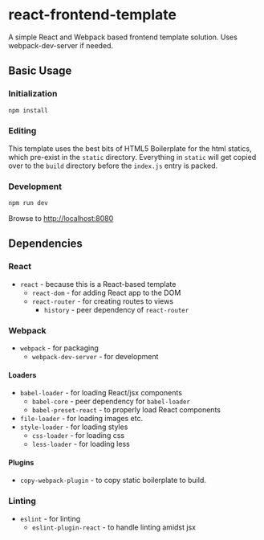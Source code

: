 # react-frontend-template

A simple React and Webpack based frontend template solution. Uses webpack-dev-server if needed.

## Basic Usage

### Initialization

```bash
npm install
```

### Editing
This template uses the best bits of HTML5 Boilerplate for the html statics, which pre-exist in the `static` directory. Everything in `static` will get copied over to the `build` directory before the `index.js` entry is packed.



### Development
```bash
npm run dev
```

Browse to [http://localhost:8080](http://localhost:8080)



## Dependencies

### React
- `react` - because this is a React-based template
    - `react-dom` - for adding React app to the DOM
    - `react-router` - for creating routes to views
        - `history` - peer dependency of `react-router`

### Webpack
- `webpack` - for packaging
    - `webpack-dev-server` - for development

#### Loaders
- `babel-loader` - for loading React/jsx components
    - `babel-core` - peer dependency for `babel-loader`
    - `babel-preset-react` - to properly load React components
- `file-loader` - for loading images etc.
- `style-loader` - for loading styles
    - `css-loader` - for loading css
    - `less-loader` - for loading less

#### Plugins
- `copy-webpack-plugin` - to copy static boilerplate to build.

### Linting
- `eslint` - for linting
    - `eslint-plugin-react` - to handle linting amidst jsx
